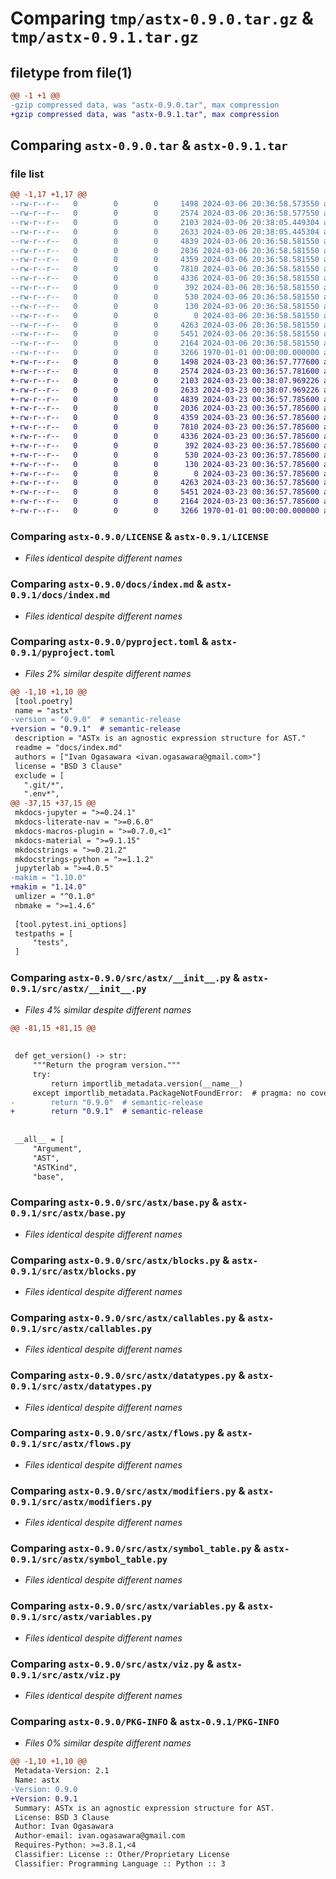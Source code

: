 # Comparing `tmp/astx-0.9.0.tar.gz` & `tmp/astx-0.9.1.tar.gz`

## filetype from file(1)

```diff
@@ -1 +1 @@
-gzip compressed data, was "astx-0.9.0.tar", max compression
+gzip compressed data, was "astx-0.9.1.tar", max compression
```

## Comparing `astx-0.9.0.tar` & `astx-0.9.1.tar`

### file list

```diff
@@ -1,17 +1,17 @@
--rw-r--r--   0        0        0     1498 2024-03-06 20:36:58.573550 astx-0.9.0/LICENSE
--rw-r--r--   0        0        0     2574 2024-03-06 20:36:58.577550 astx-0.9.0/docs/index.md
--rw-r--r--   0        0        0     2103 2024-03-06 20:38:05.449304 astx-0.9.0/pyproject.toml
--rw-r--r--   0        0        0     2633 2024-03-06 20:38:05.445304 astx-0.9.0/src/astx/__init__.py
--rw-r--r--   0        0        0     4839 2024-03-06 20:36:58.581550 astx-0.9.0/src/astx/base.py
--rw-r--r--   0        0        0     2036 2024-03-06 20:36:58.581550 astx-0.9.0/src/astx/blocks.py
--rw-r--r--   0        0        0     4359 2024-03-06 20:36:58.581550 astx-0.9.0/src/astx/callables.py
--rw-r--r--   0        0        0     7810 2024-03-06 20:36:58.581550 astx-0.9.0/src/astx/datatypes.py
--rw-r--r--   0        0        0     4336 2024-03-06 20:36:58.581550 astx-0.9.0/src/astx/flows.py
--rw-r--r--   0        0        0      392 2024-03-06 20:36:58.581550 astx-0.9.0/src/astx/mixes.py
--rw-r--r--   0        0        0      530 2024-03-06 20:36:58.581550 astx-0.9.0/src/astx/modifiers.py
--rw-r--r--   0        0        0      130 2024-03-06 20:36:58.581550 astx-0.9.0/src/astx/operators.py
--rw-r--r--   0        0        0        0 2024-03-06 20:36:58.581550 astx-0.9.0/src/astx/py.typed
--rw-r--r--   0        0        0     4263 2024-03-06 20:36:58.581550 astx-0.9.0/src/astx/symbol_table.py
--rw-r--r--   0        0        0     5451 2024-03-06 20:36:58.581550 astx-0.9.0/src/astx/variables.py
--rw-r--r--   0        0        0     2164 2024-03-06 20:36:58.581550 astx-0.9.0/src/astx/viz.py
--rw-r--r--   0        0        0     3266 1970-01-01 00:00:00.000000 astx-0.9.0/PKG-INFO
+-rw-r--r--   0        0        0     1498 2024-03-23 00:36:57.777600 astx-0.9.1/LICENSE
+-rw-r--r--   0        0        0     2574 2024-03-23 00:36:57.781600 astx-0.9.1/docs/index.md
+-rw-r--r--   0        0        0     2103 2024-03-23 00:38:07.969226 astx-0.9.1/pyproject.toml
+-rw-r--r--   0        0        0     2633 2024-03-23 00:38:07.969226 astx-0.9.1/src/astx/__init__.py
+-rw-r--r--   0        0        0     4839 2024-03-23 00:36:57.785600 astx-0.9.1/src/astx/base.py
+-rw-r--r--   0        0        0     2036 2024-03-23 00:36:57.785600 astx-0.9.1/src/astx/blocks.py
+-rw-r--r--   0        0        0     4359 2024-03-23 00:36:57.785600 astx-0.9.1/src/astx/callables.py
+-rw-r--r--   0        0        0     7810 2024-03-23 00:36:57.785600 astx-0.9.1/src/astx/datatypes.py
+-rw-r--r--   0        0        0     4336 2024-03-23 00:36:57.785600 astx-0.9.1/src/astx/flows.py
+-rw-r--r--   0        0        0      392 2024-03-23 00:36:57.785600 astx-0.9.1/src/astx/mixes.py
+-rw-r--r--   0        0        0      530 2024-03-23 00:36:57.785600 astx-0.9.1/src/astx/modifiers.py
+-rw-r--r--   0        0        0      130 2024-03-23 00:36:57.785600 astx-0.9.1/src/astx/operators.py
+-rw-r--r--   0        0        0        0 2024-03-23 00:36:57.785600 astx-0.9.1/src/astx/py.typed
+-rw-r--r--   0        0        0     4263 2024-03-23 00:36:57.785600 astx-0.9.1/src/astx/symbol_table.py
+-rw-r--r--   0        0        0     5451 2024-03-23 00:36:57.785600 astx-0.9.1/src/astx/variables.py
+-rw-r--r--   0        0        0     2164 2024-03-23 00:36:57.785600 astx-0.9.1/src/astx/viz.py
+-rw-r--r--   0        0        0     3266 1970-01-01 00:00:00.000000 astx-0.9.1/PKG-INFO
```

### Comparing `astx-0.9.0/LICENSE` & `astx-0.9.1/LICENSE`

 * *Files identical despite different names*

### Comparing `astx-0.9.0/docs/index.md` & `astx-0.9.1/docs/index.md`

 * *Files identical despite different names*

### Comparing `astx-0.9.0/pyproject.toml` & `astx-0.9.1/pyproject.toml`

 * *Files 2% similar despite different names*

```diff
@@ -1,10 +1,10 @@
 [tool.poetry]
 name = "astx"
-version = "0.9.0"  # semantic-release
+version = "0.9.1"  # semantic-release
 description = "ASTx is an agnostic expression structure for AST."
 readme = "docs/index.md"
 authors = ["Ivan Ogasawara <ivan.ogasawara@gmail.com>"]
 license = "BSD 3 Clause"
 exclude = [
   ".git/*",
   ".env*",
@@ -37,15 +37,15 @@
 mkdocs-jupyter = ">=0.24.1"
 mkdocs-literate-nav = ">=0.6.0"
 mkdocs-macros-plugin = ">=0.7.0,<1"
 mkdocs-material = ">=9.1.15"
 mkdocstrings = ">=0.21.2"
 mkdocstrings-python = ">=1.1.2"
 jupyterlab = ">=4.0.5"
-makim = "1.10.0"
+makim = "1.14.0"
 umlizer = "^0.1.0"
 nbmake = ">=1.4.6"
 
 [tool.pytest.ini_options]
 testpaths = [
     "tests",
 ]
```

### Comparing `astx-0.9.0/src/astx/__init__.py` & `astx-0.9.1/src/astx/__init__.py`

 * *Files 4% similar despite different names*

```diff
@@ -81,15 +81,15 @@
 
 
 def get_version() -> str:
     """Return the program version."""
     try:
         return importlib_metadata.version(__name__)
     except importlib_metadata.PackageNotFoundError:  # pragma: no cover
-        return "0.9.0"  # semantic-release
+        return "0.9.1"  # semantic-release
 
 
 __all__ = [
     "Argument",
     "AST",
     "ASTKind",
     "base",
```

### Comparing `astx-0.9.0/src/astx/base.py` & `astx-0.9.1/src/astx/base.py`

 * *Files identical despite different names*

### Comparing `astx-0.9.0/src/astx/blocks.py` & `astx-0.9.1/src/astx/blocks.py`

 * *Files identical despite different names*

### Comparing `astx-0.9.0/src/astx/callables.py` & `astx-0.9.1/src/astx/callables.py`

 * *Files identical despite different names*

### Comparing `astx-0.9.0/src/astx/datatypes.py` & `astx-0.9.1/src/astx/datatypes.py`

 * *Files identical despite different names*

### Comparing `astx-0.9.0/src/astx/flows.py` & `astx-0.9.1/src/astx/flows.py`

 * *Files identical despite different names*

### Comparing `astx-0.9.0/src/astx/modifiers.py` & `astx-0.9.1/src/astx/modifiers.py`

 * *Files identical despite different names*

### Comparing `astx-0.9.0/src/astx/symbol_table.py` & `astx-0.9.1/src/astx/symbol_table.py`

 * *Files identical despite different names*

### Comparing `astx-0.9.0/src/astx/variables.py` & `astx-0.9.1/src/astx/variables.py`

 * *Files identical despite different names*

### Comparing `astx-0.9.0/src/astx/viz.py` & `astx-0.9.1/src/astx/viz.py`

 * *Files identical despite different names*

### Comparing `astx-0.9.0/PKG-INFO` & `astx-0.9.1/PKG-INFO`

 * *Files 0% similar despite different names*

```diff
@@ -1,10 +1,10 @@
 Metadata-Version: 2.1
 Name: astx
-Version: 0.9.0
+Version: 0.9.1
 Summary: ASTx is an agnostic expression structure for AST.
 License: BSD 3 Clause
 Author: Ivan Ogasawara
 Author-email: ivan.ogasawara@gmail.com
 Requires-Python: >=3.8.1,<4
 Classifier: License :: Other/Proprietary License
 Classifier: Programming Language :: Python :: 3
```

